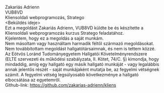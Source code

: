 Zakariás Adrienn \
VUB8VD \
Kliensoldali webprogramozás, Stratego \
<Beküldés ideje> \
Ezt a megoldást Zakariás Adrienn, VUB8VD küldte be és készítette a Kliensoldali webprogramozás kurzus Stratego feladatához. \
Kijelentem, hogy ez a megoldás a saját munkám. \
Nem másoltam vagy használtam harmadik féltől származó megoldásokat. \
Nem továbbítottam megoldást hallgatótársaimnak, és nem is tettem közzé. \
Az Eötvös Loránd Tudományegyetem Hallgatói Követelményrendszere (ELTE szervezeti és működési szabályzata, II. Kötet, 74/C. §) kimondja, 
hogy mindaddig, amíg egy hallgató egy másik hallgató munkáját - vagy legalábbis annak jelentős részét - saját munkájaként mutatja be, 
az fegyelmi vétségnek számít. A fegyelmi vétség legsúlyosabb következménye a hallgató elbocsátása az egyetemről. \
Github-link: https://github.com/zakarias-adrienn/kliens
